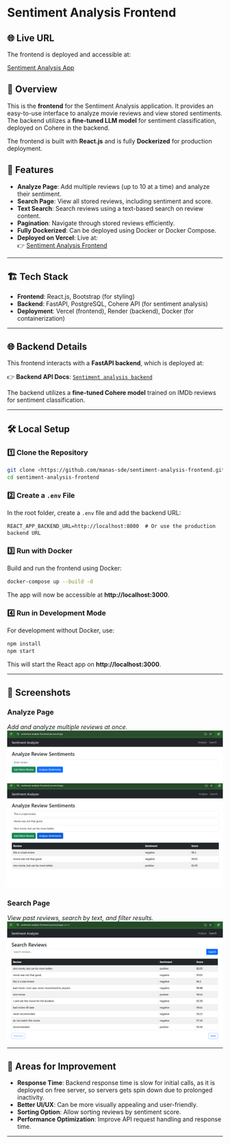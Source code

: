 # Sentiment Analysis Frontend


## 🌐 Live URL

The frontend is deployed and accessible at:

[Sentiment Analysis App](https://sentiment-analysis-frontend-psi.vercel.app/)


## 📌 Overview

This is the **frontend** for the Sentiment Analysis application. It provides an easy-to-use interface to analyze movie reviews and view stored sentiments. The backend utilizes a **fine-tuned LLM model** for sentiment classification, deployed on Cohere in the backend.

The frontend is built with **React.js** and is fully **Dockerized** for production deployment.

## 🚀 Features

- **Analyze Page**: Add multiple reviews (up to 10 at a time) and analyze their sentiment.
- **Search Page**: View all stored reviews, including sentiment and score.
- **Text Search**: Search reviews using a text-based search on review content.
- **Pagination**: Navigate through stored reviews efficiently.
- **Fully Dockerized**: Can be deployed using Docker or Docker Compose.
- **Deployed on Vercel**: Live at:  
  👉 [Sentiment Analysis Frontend](https://sentiment-analysis-frontend-psi.vercel.app/)


---

## 🏗️ Tech Stack
- **Frontend**: React.js, Bootstrap (for styling)
- **Backend**: FastAPI, PostgreSQL, Cohere API (for sentiment analysis)
- **Deployment**: Vercel (frontend), Render (backend), Docker (for containerization)

---

## 🌐 Backend Details

This frontend interacts with a **FastAPI backend**, which is deployed at:  

👉 **Backend API Docs**: [`Sentiment analysis backend`](https://sentiment-analysis-backend-nu7h.onrender.com/docs)  

The backend utilizes a **fine-tuned Cohere model** trained on IMDb reviews for sentiment classification.

---

## 🛠️ Local Setup

### **1️⃣ Clone the Repository**
```sh
git clone <https://github.com/manas-sde/sentiment-analysis-frontend.git>
cd sentiment-analysis-frontend
```

### **2️⃣ Create a `.env` File**
In the root folder, create a `.env` file and add the backend URL:
```
REACT_APP_BACKEND_URL=http://localhost:8000  # Or use the production backend URL
```

### **3️⃣ Run with Docker**
Build and run the frontend using Docker:
```sh
docker-compose up --build -d
```
The app will now be accessible at **http://localhost:3000**.

### **4️⃣ Run in Development Mode**
For development without Docker, use:
```sh
npm install
npm start
```
This will start the React app on **http://localhost:3000**.

---

## 📸 Screenshots

### **Analyze Page**
_Add and analyze multiple reviews at once._
![alt text](image.png)
![alt text](image-1.png)

### **Search Page**
_View past reviews, search by text, and filter results._
![alt text](image-2.png)

---

## 🔧 Areas for Improvement
- **Response Time**: Backend response time is slow for initial calls, as it is deployed on free server, so servers gets spin down due to prolonged inactivity.
- **Better UI/UX**: Can be more visually appealing and user-friendly.
- **Sorting Option**: Allow sorting reviews by sentiment score.
- **Performance Optimization**: Improve API request handling and response time.

-------------------------------------------------------------------------
